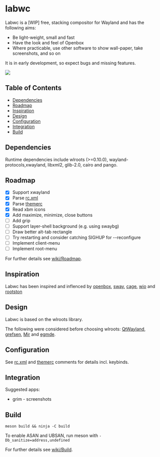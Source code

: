 # labwc

Labwc is a [WIP] free, stacking compositor for Wayland and has the following aims:

- Be light-weight, small and fast
- Have the look and feel of Openbox
- Where practicable, use other software to show wall-paper, take screenshots,
  and so on

It is in early development, so expect bugs and missing features.

![](https://raw.githubusercontent.com/wiki/johanmalm/labwc/images/scrot1.png)

## Table of Contents

- [Dependencies](#dependencies)
- [Roadmap](#roadmap)
- [Inspiration](#inspiration)
- [Design](#design)
- [Configuration](#configuration)
- [Integration](#integration)
- [Build](#build)

## Dependencies

Runtime dependencies include wlroots (>=0.10.0), wayland-protocols,xwayland,
libxml2, glib-2.0, cairo and pango.

## Roadmap

- [x] Support xwayland
- [x] Parse [rc.xml](data/rc.xml)
- [x] Parse [themerc](data/themerc)
- [x] Read xbm icons
- [x] Add maximize, minimize, close buttons
- [ ] Add grip
- [ ] Support layer-shell background (e.g. using swaybg)
- [ ] Draw better alt-tab rectangle
- [ ] Try restarting and consider catching SIGHUP for --reconfigure
- [ ] Implement client-menu
- [ ] Implement root-menu

For further details see [wiki/Roadmap](https://github.com/johanmalm/labwc/wiki/Roadmap).

## Inspiration

Labwc has been inspired and inflenced by [openbox](https://github.com/danakj/openbox), [sway](https://github.com/swaywm/sway), [cage](https://www.hjdskes.nl/blog/cage-01/), [wio](https://wio-project.org/) and [rootston](https://github.com/swaywm/rootston)

## Design

Labwc is based on the wlroots library.

The following were considered before choosing wlroots: [QtWayland](https://github.com/qt/qtwayland), [grefsen](https://github.com/ec1oud/grefsen), [Mir](https://mir-server.io) and [egmde](https://github.com/AlanGriffiths/egmde).

## Configuration

See [rc.xml](data/rc.xml) and [themerc](data/themerc) comments for details
incl. keybinds.

## Integration

Suggested apps:

- grim - screenshots

## Build

    meson build && ninja -C build

To enable ASAN and UBSAN, run meson with `-Db_sanitize=address,undefined`

For further details see [wiki/Build](https://github.com/johanmalm/labwc/wiki/Build).

